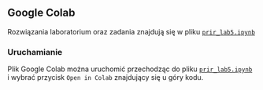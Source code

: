 ## Google Colab

Rozwiązania laboratorium oraz zadania znajdują się w pliku [`prir_lab5.ipynb`](prir_lab5.ipynb)

### Uruchamianie

Plik Google Colab można uruchomić przechodząc do pliku [`prir_lab5.ipynb`](prir_lab5.ipynb) 
i wybrać przycisk `Open in Colab` znajdujący się u góry kodu.